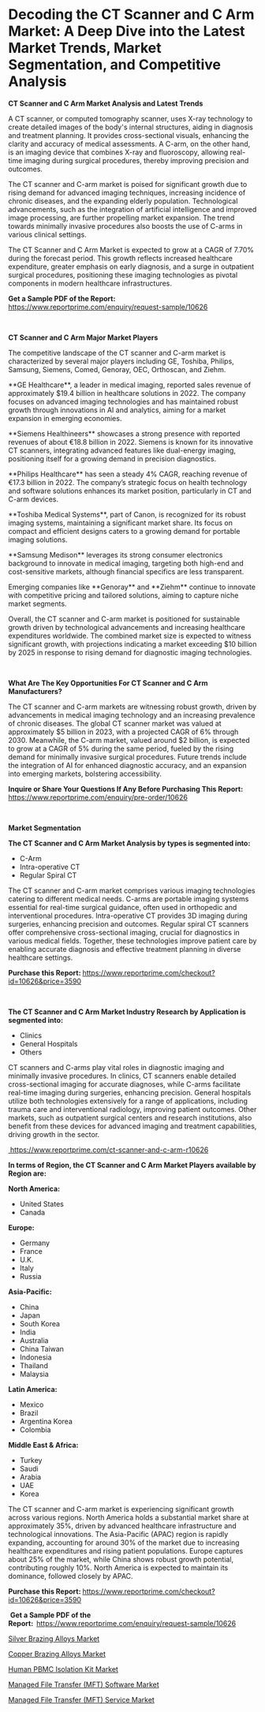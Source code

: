<p><h1>Decoding the CT Scanner and C Arm Market: A Deep Dive into the Latest Market Trends, Market Segmentation, and Competitive Analysis</h1></p><p><strong>CT Scanner and C Arm Market Analysis and Latest Trends</strong></p>
<p><p>A CT scanner, or computed tomography scanner, uses X-ray technology to create detailed images of the body's internal structures, aiding in diagnosis and treatment planning. It provides cross-sectional visuals, enhancing the clarity and accuracy of medical assessments. A C-arm, on the other hand, is an imaging device that combines X-ray and fluoroscopy, allowing real-time imaging during surgical procedures, thereby improving precision and outcomes.</p><p>The CT scanner and C-arm market is poised for significant growth due to rising demand for advanced imaging techniques, increasing incidence of chronic diseases, and the expanding elderly population. Technological advancements, such as the integration of artificial intelligence and improved image processing, are further propelling market expansion. The trend towards minimally invasive procedures also boosts the use of C-arms in various clinical settings.</p><p>The CT Scanner and C Arm Market is expected to grow at a CAGR of 7.70% during the forecast period. This growth reflects increased healthcare expenditure, greater emphasis on early diagnosis, and a surge in outpatient surgical procedures, positioning these imaging technologies as pivotal components in modern healthcare infrastructures.</p></p>
<p><strong>Get a Sample PDF of the Report:&nbsp;</strong> <a href="https://www.reportprime.com/enquiry/request-sample/10626?utm_campaign=1840&utm_medium=2&utm_source=Github&utm_content=ia&utm_term=29112024&utm_id=ct-scanner-and-c-arm">https://www.reportprime.com/enquiry/request-sample/10626</a></p>
<p>&nbsp;</p>
<p><strong>CT Scanner and C Arm Major Market Players</strong></p>
<p><p>The competitive landscape of the CT scanner and C-arm market is characterized by several major players including GE, Toshiba, Philips, Samsung, Siemens, Comed, Genoray, OEC, Orthoscan, and Ziehm. </p><p>**GE Healthcare**, a leader in medical imaging, reported sales revenue of approximately $19.4 billion in healthcare solutions in 2022. The company focuses on advanced imaging technologies and has maintained robust growth through innovations in AI and analytics, aiming for a market expansion in emerging economies.</p><p>**Siemens Healthineers** showcases a strong presence with reported revenues of about €18.8 billion in 2022. Siemens is known for its innovative CT scanners, integrating advanced features like dual-energy imaging, positioning itself for a growing demand in precision diagnostics.</p><p>**Philips Healthcare** has seen a steady 4% CAGR, reaching revenue of €17.3 billion in 2022. The company’s strategic focus on health technology and software solutions enhances its market position, particularly in CT and C-arm devices.</p><p>**Toshiba Medical Systems**, part of Canon, is recognized for its robust imaging systems, maintaining a significant market share. Its focus on compact and efficient designs caters to a growing demand for portable imaging solutions.</p><p>**Samsung Medison** leverages its strong consumer electronics background to innovate in medical imaging, targeting both high-end and cost-sensitive markets, although financial specifics are less transparent.</p><p>Emerging companies like **Genoray** and **Ziehm** continue to innovate with competitive pricing and tailored solutions, aiming to capture niche market segments. </p><p>Overall, the CT scanner and C-arm market is positioned for sustainable growth driven by technological advancements and increasing healthcare expenditures worldwide. The combined market size is expected to witness significant growth, with projections indicating a market exceeding $10 billion by 2025 in response to rising demand for diagnostic imaging technologies.</p></p>
<p>&nbsp;</p>
<p><strong>What Are The Key Opportunities For CT Scanner and C Arm Manufacturers?</strong></p>
<p><p>The CT scanner and C-arm markets are witnessing robust growth, driven by advancements in medical imaging technology and an increasing prevalence of chronic diseases. The global CT scanner market was valued at approximately $5 billion in 2023, with a projected CAGR of 6% through 2030. Meanwhile, the C-arm market, valued around $2 billion, is expected to grow at a CAGR of 5% during the same period, fueled by the rising demand for minimally invasive surgical procedures. Future trends include the integration of AI for enhanced diagnostic accuracy, and an expansion into emerging markets, bolstering accessibility.</p></p>
<p><strong>Inquire or Share Your Questions If Any Before Purchasing This Report:</strong> <a href="https://www.reportprime.com/enquiry/pre-order/10626?utm_campaign=1840&utm_medium=2&utm_source=Github&utm_content=ia&utm_term=29112024&utm_id=ct-scanner-and-c-arm">https://www.reportprime.com/enquiry/pre-order/10626</a></p>
<p>&nbsp;</p>
<p><strong>Market Segmentation</strong></p>
<p><strong>The CT Scanner and C Arm Market Analysis by types is segmented into:</strong></p>
<p><ul><li>C-Arm</li><li>Intra-operative CT</li><li>Regular Spiral CT</li></ul></p>
<p><p>The CT scanner and C-arm market comprises various imaging technologies catering to different medical needs. C-arms are portable imaging systems essential for real-time surgical guidance, often used in orthopedic and interventional procedures. Intra-operative CT provides 3D imaging during surgeries, enhancing precision and outcomes. Regular spiral CT scanners offer comprehensive cross-sectional imaging, crucial for diagnostics in various medical fields. Together, these technologies improve patient care by enabling accurate diagnosis and effective treatment planning in diverse healthcare settings.</p></p>
<p><strong>Purchase this Report:&nbsp;</strong><a href="https://www.reportprime.com/checkout?id=10626&price=3590&utm_campaign=1840&utm_medium=2&utm_source=Github&utm_content=ia&utm_term=29112024&utm_id=ct-scanner-and-c-arm">https://www.reportprime.com/checkout?id=10626&price=3590</a></p>
<p>&nbsp;</p>
<p><strong>The CT Scanner and C Arm Market Industry Research by Application is segmented into:</strong></p>
<p><ul><li>Clinics</li><li>General Hospitals</li><li>Others</li></ul></p>
<p><p>CT scanners and C-arms play vital roles in diagnostic imaging and minimally invasive procedures. In clinics, CT scanners enable detailed cross-sectional imaging for accurate diagnoses, while C-arms facilitate real-time imaging during surgeries, enhancing precision. General hospitals utilize both technologies extensively for a range of applications, including trauma care and interventional radiology, improving patient outcomes. Other markets, such as outpatient surgical centers and research institutions, also benefit from these devices for advanced imaging and treatment capabilities, driving growth in the sector.</p></p>
<p><a href="https://www.reportprime.com/ct-scanner-and-c-arm-r10626?utm_campaign=1840&utm_medium=2&utm_source=Github&utm_content=ia&utm_term=29112024&utm_id=ct-scanner-and-c-arm">&nbsp;https://www.reportprime.com/ct-scanner-and-c-arm-r10626</a></p>
<p><strong>In terms of Region, the CT Scanner and C Arm Market Players available by Region are:</strong></p>
<p>
    <p> <strong> North America: </strong>
        <ul>
            <li>United States</li>
            <li>Canada</li>
        </ul>
        </p> 
    <p> <strong> Europe: </strong>
        <ul>
            <li>Germany</li>
            <li>France</li>
            <li>U.K.</li>
            <li>Italy</li>
            <li>Russia</li>
        </ul>
        </p> 
    <p> <strong> Asia-Pacific: </strong>
        <ul>
            <li>China</li>
            <li>Japan</li>
            <li>South Korea</li>
            <li>India</li>
            <li>Australia</li>
            <li>China Taiwan</li>
            <li>Indonesia</li>
            <li>Thailand</li>
            <li>Malaysia</li>
        </ul>
        </p> 
    <p> <strong> Latin America: </strong>
        <ul>
            <li>Mexico</li>
            <li>Brazil</li>
            <li>Argentina Korea</li>
            <li>Colombia</li>
        </ul>
        </p> 
    <p> <strong> Middle East & Africa: </strong>
        <ul>
            <li>Turkey</li>
            <li>Saudi</li>
            <li>Arabia</li>
            <li>UAE</li>
            <li>Korea</li>
        </ul>
    </p>
    </p>
<p><p>The CT scanner and C-arm market is experiencing significant growth across various regions. North America holds a substantial market share at approximately 35%, driven by advanced healthcare infrastructure and technological innovations. The Asia-Pacific (APAC) region is rapidly expanding, accounting for around 30% of the market due to increasing healthcare expenditures and rising patient populations. Europe captures about 25% of the market, while China shows robust growth potential, contributing roughly 10%. North America is expected to maintain its dominance, followed closely by APAC.</p></p>
<p><strong>Purchase this Report: </strong><a href="https://www.reportprime.com/checkout?id=10626&price=3590&utm_campaign=1840&utm_medium=2&utm_source=Github&utm_content=ia&utm_term=29112024&utm_id=ct-scanner-and-c-arm">https://www.reportprime.com/checkout?id=10626&price=3590</a></p>
<p>&nbsp;<strong>Get a Sample PDF of the Report:&nbsp;&nbsp;</strong><a href="https://www.reportprime.com/enquiry/request-sample/10626?utm_campaign=1840&utm_medium=2&utm_source=Github&utm_content=ia&utm_term=29112024&utm_id=ct-scanner-and-c-arm">https://www.reportprime.com/enquiry/request-sample/10626</a></p>
<p><strong></strong></p>
<p><p><a href="https://www.linkedin.com/pulse/silver-brazing-alloys-market-overview-forecast-2024-2031-ie5xf?utm_campaign=1840&utm_medium=2&utm_source=Github&utm_content=ia&utm_term=29112024&utm_id=ct-scanner-and-c-arm">Silver Brazing Alloys Market</a></p><p><a href="https://www.linkedin.com/pulse/global-copper-brazing-alloys-market-size-trends-analysis-regional-rtc2f?utm_campaign=1840&utm_medium=2&utm_source=Github&utm_content=ia&utm_term=29112024&utm_id=ct-scanner-and-c-arm">Copper Brazing Alloys Market</a></p><p><a href="https://github.com/vimar16th/Market-Research-Report-List-6/blob/main/human-pbmc-isolation-kit-market.md?utm_campaign=1840&utm_medium=2&utm_source=Github&utm_content=ia&utm_term=29112024&utm_id=ct-scanner-and-c-arm">Human PBMC Isolation Kit Market</a></p><p><a href="https://issuu.com/reportprime-2/docs/managed-file-transfer-mft-software-_0cb2f34b03d9af?utm_campaign=1840&utm_medium=2&utm_source=Github&utm_content=ia&utm_term=29112024&utm_id=ct-scanner-and-c-arm">Managed File Transfer (MFT) Software Market</a></p><p><a href="https://issuu.com/reportprime-2/docs/managed-file-transfer-mft-service-m_4cb48640d514a4?utm_campaign=1840&utm_medium=2&utm_source=Github&utm_content=ia&utm_term=29112024&utm_id=ct-scanner-and-c-arm">Managed File Transfer (MFT) Service Market</a></p></p>